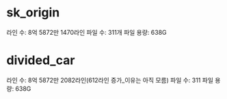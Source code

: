 # sk_origin
라인 수: 8억 5872만 1470라인
파일 수: 311개
파일 용량: 638G

# divided_car
라인 수: 8억 5872만 2082라인(612라인 증가_이유는 아직 모름)
파일 수: 311
파일 용량: 638G
